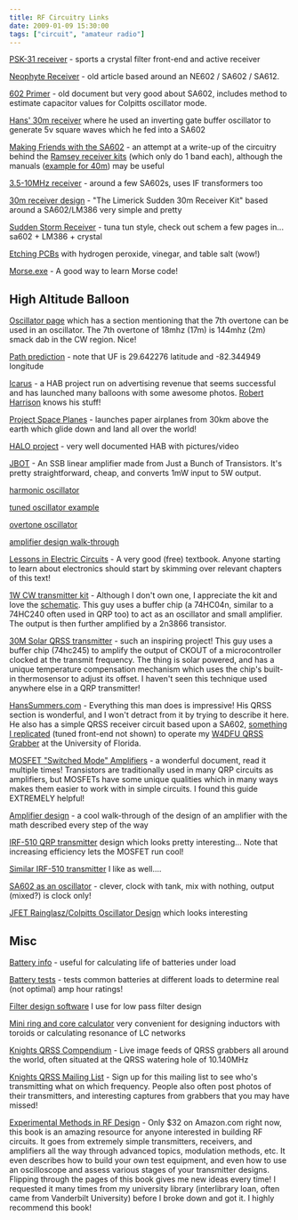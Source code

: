 ```yaml
---
title: RF Circuitry Links
date: 2009-01-09 15:30:00
tags: ["circuit", "amateur radio"]
---
```




<a href="http://www.nutsvolts.com/media-files/A_Universal_Direct_Conversion_Receiver_For_PSK-31.pdf">PSK-31 receiver</a> - sports a crystal filter front-end and active receiver

<a href="http://www.arrl.org/files/file/Technology/tis/info/pdf/28814.pdf">Neophyte Receiver</a> - old article based around an NE602 / SA602 / SA612.

<a href="http://techdoc.kvindesland.no/radio/b1/20051213190607573.pdf">602 Primer</a> - old document but very good about SA602, includes method to estimate capacitor values for Colpitts oscillator mode.

<a href="http://www.hanssummers.com/30m.html">Hans' 30m receiver</a> where he used an inverting gate buffer oscillator to generate 5v square waves which he fed into a SA602

<a href="http://frrl.wordpress.com/2008/11/15/direct-conversion-receiver-making-friends-with-the-signetics-sa602/">Making Friends with the SA602</a> - an attempt at a write-up of the circuitry behind the <a href="http://www.ramseyelectronics.com/cgi-bin/commerce.exe?preadd=action&amp;key=HR-SERIES">Ramsey receiver kits</a> (which only do 1 band each), although the manuals (<a href="http://www.ramseyelectronics.com/downloads/manuals/HR40.pdf">example for 40m</a>) may be useful

<a href="http://www.seekic.com/forum/22_circuit_diagram/25644_35_TO_10_MHz_SIMPLE_SUPERHETERODYNE_RECEIVER.html">3.5-10MHz receiver</a> - around a few SA602s, uses IF transformers too

<a href="http://www.gqrp.com/suddenbuildingyourkitbooklet30m.pdf">30m receiver design</a> - "The Limerick Sudden 30m Receiver Kit" based around a SA602/LM386 very simple and pretty

<a href="http://www.qrpme.com/docs/ORIGINAL%20SS%20Instructions.pdf">Sudden Storm Receiver</a> - tuna tun style, check out schem a few pages in... sa602 + LM386 + crystal

<a href="http://www.stephenhobley.com/blog/2011/03/02/still-messing-with-forces-i-dont-understand-the-formula/">Etching PCBs</a> with hydrogen peroxide, vinegar, and table salt (wow!)

<a href="http://swharden.com/qrssvd/files/morse.exe">Morse.exe</a> - A good way to learn Morse code!

## High Altitude Balloon

<a href="http://www.ve7zsa.net/technical/advsgtxt/c7oscillator_r00.htm ">Oscillator page</a> which has a section mentioning that the 7th overtone can be used in an oscillator. The 7th overtone of 18mhz (17m) is 144mhz (2m) smack dab in the CW region. Nice!

<a href="http://habhub.org/predict/#!/uuid=6f0e725b992a00555d7b2e65b0bae1ade0d38fae">Path prediction</a> - note that UF is 29.642276 latitude and -82.344949 longitude

<a href="http://www.robertharrison.org/icarus/wordpress/">Icarus</a> - a HAB project run on advertising revenue that seems successful and has launched many balloons with some awesome photos. <a href="http://www.robertharrison.org/index.php?option=com_content&amp;task=view&amp;id=25&amp;Itemid=78">Robert Harrison</a> knows his stuff!

<a href="http://projectspaceplanes.com/">Project Space Planes</a> - launches paper airplanes from 30km above the earth which glide down and land all over the world!

<a href="http://natrium42.com/halo/flight2/">HALO project</a> - very well documented HAB with pictures/video

<a href="http://www.phonestack.com/farhan/jbot.html">JBOT</a> - An SSB linear amplifier made from Just a Bunch of Transistors. It's pretty straightforward, cheap, and converts 1mW input to 5W output.

<a href="http://oz2oe.dk/radio/interference/xtalgen/xtalgen.html">harmonic oscillator</a>

<a href="http://www.radiosparks.com/images_d/OSBA1078.jpg">tuned oscillator example</a>

<a href="http://www.radiosparks.com/images_d/OSCR941.jpg">overtone oscillator</a>

<a href="http://my.integritynet.com.au/purdic/rf-amplifier-with-feedback.htm">amplifier design walk-through</a>

<a href="http://openbookproject.net/electricCircuits/">Lessons in Electric Circuits</a> - A very good (free) textbook. Anyone starting to learn about electronics should start by skimming over relevant chapters of this text!

<a href="http://www.genesisradio.com.au/Q5/">1W CW transmitter kit</a> - Although I don't own one, I appreciate the kit and love the <a href="http://genesisradio.com.au/Q5/q5_20.gif">schematic</a>. This guy uses a buffer chip (a 74HC04n, similar to a 74HC240 often used in QRP too) to act as an oscillator and small amplifier. The output is then further amplified by a 2n3866 transistor.

<a href="http://clayton.isnotcrazy.com/mept_v1">30M Solar QRSS transmitter</a> - such an inspiring project! This guy uses a buffer chip (74hc245) to amplify the output of CKOUT of a microcontroller clocked at the transmit frequency. The thing is solar powered, and has a unique temperature compensation mechanism which uses the chip's built-in thermosensor to adjust its offset. I haven't seen this technique used anywhere else in a QRP transmitter!

<a href="http://www.hanssummers.com/">HansSummers.com</a> - Everything this man does is impressive! His QRSS section is wonderful, and I won't detract from it by trying to describe it here. He also has a simple QRSS receiver circuit based upon a SA602, <a href="http://www.swharden.com/blog/2010-06-09-minimalist-radio-receiver/">something I replicated</a> (tuned front-end not shown) to operate my <a href="http://ham.w4dfu.ufl.edu:8080/">W4DFU QRSS Grabber</a> at the University of Florida.

<a href="http://www.aoc.nrao.edu/~pharden/hobby/_ClassDEF1.pdf">MOSFET "Switched Mode" Amplifiers</a> - a wonderful document, read it multiple times! Transistors are traditionally used in many QRP circuits as amplifiers, but MOSFETs have some unique qualities which in many ways makes them easier to work with in simple circuits. I found this guide EXTREMELY helpful!

<a href="http://my.integritynet.com.au/purdic/rf-amplifier-with-feedback.htm">Amplifier design</a> - a cool walk-through of the design of an amplifier with the math described every step of the way

<a href="http://www.ham.se/en/27939-post26.html">IRF-510 QRP transmitter</a> design which looks pretty interesting... Note that increasing efficiency lets the MOSFET run cool!

<a href="http://www.rason.org/Projects/transmit/transmit.htm">Similar IRF-510 transmitter</a> I like as well....

<a href="http://www.pan-tex.net/usr/r/receivers/svfo.htm">SA602 as an oscillator</a> - clever, clock with tank, mix with nothing, output (mixed?) is clock only!

<a href="http://en.wikipedia.org/wiki/User:Rainglasz/Colpitts-Oscillator">JFET Rainglasz/Colpitts Oscillator Design</a> which looks interesting

## Misc

<a href="http://www.gizmology.net/batteries.htm">Battery info</a> - useful for calculating life of batteries under load

<a href="http://www.powerstream.com/AA-tests.htm">Battery tests</a> - tests common batteries at different loads to determine real (not optimal) amp hour ratings!

<a href="http://www.aade.com/filter32/download.htm">Filter design software</a> I use for low pass filter design

<a href="http://www.dl5swb.de/html/mini_ring_core_calculator.htm">Mini ring and core calculator</a> very convenient for designing inductors with toroids or calculating resonance of LC networks

<a href="http://digilander.libero.it/i2ndt/grabber/grabber-compendium.htm">Knights QRSS Compendium</a> - Live image feeds of QRSS grabbers all around the world, often situated at the QRSS watering hole of 10.140MHz

<a href="http://cnts.be/mailman/listinfo/knightsqrss_cnts.be">Knights QRSS Mailing List</a> - Sign up for this mailing list to see who's transmitting what on which frequency. People also often post photos of their transmitters, and interesting captures from grabbers that you may have missed!

<a href="http://www.amazon.com/Experimental-Methods-Design-Amateurs-Library/dp/0872598799">Experimental Methods in RF Design</a> - Only $32 on Amazon.com right now, this book is an amazing resource for anyone interested in building RF circuits. It goes from extremely simple transmitters, receivers, and amplifiers all the way through advanced topics, modulation methods, etc. It even describes how to build your own test equipment, and even how to use an oscilloscope and assess various stages of your transmitter designs. Flipping through the pages of this book gives me new ideas every time! I requested it many times from my university library (interlibrary loan, often came from Vanderbilt University) before I broke down and got it. I highly recommend this book!